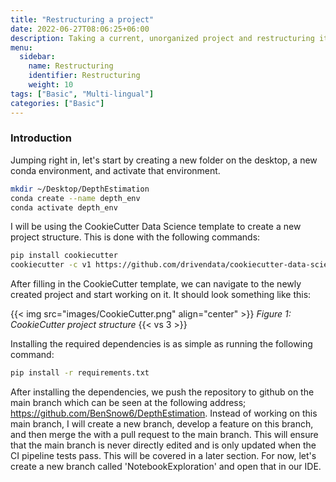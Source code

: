 ```yaml
---
title: "Restructuring a project"
date: 2022-06-27T08:06:25+06:00
description: Taking a current, unorganized project and restructuring it for more efficient development.
menu:
  sidebar:
    name: Restructuring
    identifier: Restructuring
    weight: 10
tags: ["Basic", "Multi-lingual"]
categories: ["Basic"]
---
```


### Introduction

Jumping right in, let's start by creating a new folder on the desktop, a new conda environment, and activate that environment.

```bash
mkdir ~/Desktop/DepthEstimation
conda create --name depth_env
conda activate depth_env
```
I will be using the CookieCutter Data Science template to create a new project structure. This is done with the following commands:
    
```bash
pip install cookiecutter
cookiecutter -c v1 https://github.com/drivendata/cookiecutter-data-science
```

After filling in the CookieCutter template, we can navigate to the newly created project and start working on it. It should look something like this:

{{< img src="images/CookieCutter.png" align="center" >}} 
*Figure 1: CookieCutter project structure*
{{< vs 3 >}}

Installing the required dependencies is as simple as running the following command:

```bash
pip install -r requirements.txt
```

After installing the dependencies, we push the repository to github on the main branch which can be seen at the following address; https://github.com/BenSnow6/DepthEstimation. Instead of working on this main branch, I will create a new branch, develop a feature on this branch, and then merge the with a pull request to the main branch. This will ensure that the main branch is never directly edited and is only updated when the CI pipeline tests pass. This will be covered in a later section. For now, let's create a new branch called 'NotebookExploration' and open that in our IDE.





